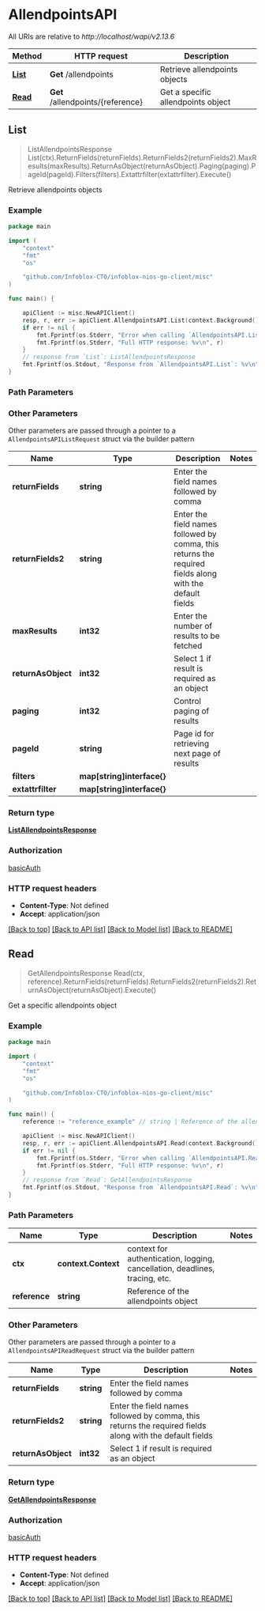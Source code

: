 # AllendpointsAPI

All URIs are relative to *http://localhost/wapi/v2.13.6*

Method | HTTP request | Description
------------- | ------------- | -------------
[**List**](AllendpointsAPI.md#List) | **Get** /allendpoints | Retrieve allendpoints objects
[**Read**](AllendpointsAPI.md#Read) | **Get** /allendpoints/{reference} | Get a specific allendpoints object



## List

> ListAllendpointsResponse List(ctx).ReturnFields(returnFields).ReturnFields2(returnFields2).MaxResults(maxResults).ReturnAsObject(returnAsObject).Paging(paging).PageId(pageId).Filters(filters).Extattrfilter(extattrfilter).Execute()

Retrieve allendpoints objects



### Example

```go
package main

import (
	"context"
	"fmt"
	"os"

	"github.com/Infoblox-CTO/infoblox-nios-go-client/misc"
)

func main() {

	apiClient := misc.NewAPIClient()
	resp, r, err := apiClient.AllendpointsAPI.List(context.Background()).Execute()
	if err != nil {
		fmt.Fprintf(os.Stderr, "Error when calling `AllendpointsAPI.List``: %v\n", err)
		fmt.Fprintf(os.Stderr, "Full HTTP response: %v\n", r)
	}
	// response from `List`: ListAllendpointsResponse
	fmt.Fprintf(os.Stdout, "Response from `AllendpointsAPI.List`: %v\n", resp)
}
```

### Path Parameters



### Other Parameters

Other parameters are passed through a pointer to a `AllendpointsAPIListRequest` struct via the builder pattern


Name | Type | Description  | Notes
------------- | ------------- | ------------- | -------------
**returnFields** | **string** | Enter the field names followed by comma | 
**returnFields2** | **string** | Enter the field names followed by comma, this returns the required fields along with the default fields | 
**maxResults** | **int32** | Enter the number of results to be fetched | 
**returnAsObject** | **int32** | Select 1 if result is required as an object | 
**paging** | **int32** | Control paging of results | 
**pageId** | **string** | Page id for retrieving next page of results | 
**filters** | **map[string]interface{}** |  | 
**extattrfilter** | **map[string]interface{}** |  | 

### Return type

[**ListAllendpointsResponse**](ListAllendpointsResponse.md)

### Authorization

[basicAuth](../README.md#basicAuth)

### HTTP request headers

- **Content-Type**: Not defined
- **Accept**: application/json

[[Back to top]](#) [[Back to API list]](../README.md#documentation-for-api-endpoints)
[[Back to Model list]](../README.md#documentation-for-models)
[[Back to README]](../README.md)


## Read

> GetAllendpointsResponse Read(ctx, reference).ReturnFields(returnFields).ReturnFields2(returnFields2).ReturnAsObject(returnAsObject).Execute()

Get a specific allendpoints object



### Example

```go
package main

import (
	"context"
	"fmt"
	"os"

	"github.com/Infoblox-CTO/infoblox-nios-go-client/misc"
)

func main() {
	reference := "reference_example" // string | Reference of the allendpoints object

	apiClient := misc.NewAPIClient()
	resp, r, err := apiClient.AllendpointsAPI.Read(context.Background(), reference).Execute()
	if err != nil {
		fmt.Fprintf(os.Stderr, "Error when calling `AllendpointsAPI.Read``: %v\n", err)
		fmt.Fprintf(os.Stderr, "Full HTTP response: %v\n", r)
	}
	// response from `Read`: GetAllendpointsResponse
	fmt.Fprintf(os.Stdout, "Response from `AllendpointsAPI.Read`: %v\n", resp)
}
```

### Path Parameters


Name | Type | Description  | Notes
------------- | ------------- | ------------- | -------------
**ctx** | **context.Context** | context for authentication, logging, cancellation, deadlines, tracing, etc.
**reference** | **string** | Reference of the allendpoints object | 

### Other Parameters

Other parameters are passed through a pointer to a `AllendpointsAPIReadRequest` struct via the builder pattern


Name | Type | Description  | Notes
------------- | ------------- | ------------- | -------------
**returnFields** | **string** | Enter the field names followed by comma | 
**returnFields2** | **string** | Enter the field names followed by comma, this returns the required fields along with the default fields | 
**returnAsObject** | **int32** | Select 1 if result is required as an object | 

### Return type

[**GetAllendpointsResponse**](GetAllendpointsResponse.md)

### Authorization

[basicAuth](../README.md#basicAuth)

### HTTP request headers

- **Content-Type**: Not defined
- **Accept**: application/json

[[Back to top]](#) [[Back to API list]](../README.md#documentation-for-api-endpoints)
[[Back to Model list]](../README.md#documentation-for-models)
[[Back to README]](../README.md)

